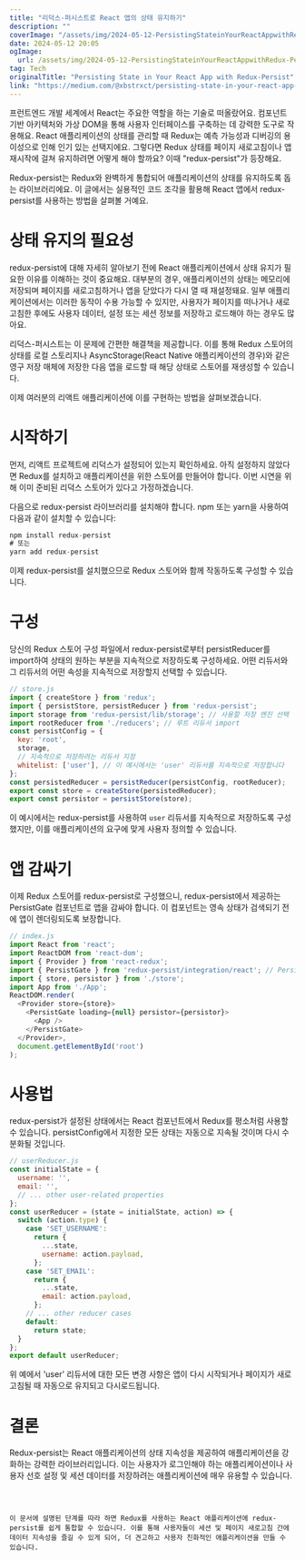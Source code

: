 ```yaml
---
title: "리덕스-퍼시스트로 React 앱의 상태 유지하기"
description: ""
coverImage: "/assets/img/2024-05-12-PersistingStateinYourReactAppwithRedux-Persist_0.png"
date: 2024-05-12 20:05
ogImage: 
  url: /assets/img/2024-05-12-PersistingStateinYourReactAppwithRedux-Persist_0.png
tag: Tech
originalTitle: "Persisting State in Your React App with Redux-Persist"
link: "https://medium.com/@xbstrxct/persisting-state-in-your-react-app-with-redux-persist-1e7dd877c58a"
---
```



프런트엔드 개발 세계에서 React는 주요한 역할을 하는 기술로 떠올랐어요. 컴포넌트 기반 아키텍처와 가상 DOM을 통해 사용자 인터페이스를 구축하는 데 강력한 도구로 작용해요. React 애플리케이션의 상태를 관리할 때 Redux는 예측 가능성과 디버깅의 용이성으로 인해 인기 있는 선택지에요. 그렇다면 Redux 상태를 페이지 새로고침이나 앱 재시작에 걸쳐 유지하려면 어떻게 해야 할까요? 이때 "redux-persist"가 등장해요.

Redux-persist는 Redux와 완벽하게 통합되어 애플리케이션의 상태를 유지하도록 돕는 라이브러리에요. 이 글에서는 실용적인 코드 조각을 활용해 React 앱에서 redux-persist를 사용하는 방법을 살펴볼 거예요.

# 상태 유지의 필요성

redux-persist에 대해 자세히 알아보기 전에 React 애플리케이션에서 상태 유지가 필요한 이유를 이해하는 것이 중요해요. 대부분의 경우, 애플리케이션의 상태는 메모리에 저장되며 페이지를 새로고침하거나 앱을 닫았다가 다시 열 때 재설정돼요. 일부 애플리케이션에서는 이러한 동작이 수용 가능할 수 있지만, 사용자가 페이지를 떠나거나 새로고침한 후에도 사용자 데이터, 설정 또는 세션 정보를 저장하고 로드해야 하는 경우도 많아요.



리덕스-퍼시스트는 이 문제에 간편한 해결책을 제공합니다. 이를 통해 Redux 스토어의 상태를 로컬 스토리지나 AsyncStorage(React Native 애플리케이션의 경우)와 같은 영구 저장 매체에 저장한 다음 앱을 로드할 때 해당 상태로 스토어를 재생성할 수 있습니다.

이제 여러분의 리액트 애플리케이션에 이를 구현하는 방법을 살펴보겠습니다.

# 시작하기

먼저, 리액트 프로젝트에 리덕스가 설정되어 있는지 확인하세요. 아직 설정하지 않았다면 Redux를 설치하고 애플리케이션을 위한 스토어를 만들어야 합니다. 이번 시연을 위해 이미 준비된 리덕스 스토어가 있다고 가정하겠습니다.



다음으로 redux-persist 라이브러리를 설치해야 합니다. npm 또는 yarn을 사용하여 다음과 같이 설치할 수 있습니다:

```js
npm install redux-persist
# 또는
yarn add redux-persist
```

이제 redux-persist를 설치했으므로 Redux 스토어와 함께 작동하도록 구성할 수 있습니다.

# 구성



당신의 Redux 스토어 구성 파일에서 redux-persist로부터 persistReducer를 import하여 상태의 원하는 부분을 지속적으로 저장하도록 구성하세요. 어떤 리듀서와 그 리듀서의 어떤 속성을 지속적으로 저장할지 선택할 수 있습니다.

```js
// store.js
import { createStore } from 'redux';
import { persistStore, persistReducer } from 'redux-persist';
import storage from 'redux-persist/lib/storage'; // 사용할 저장 엔진 선택
import rootReducer from './reducers'; // 루트 리듀서 import
const persistConfig = {
  key: 'root',
  storage,
  // 지속적으로 저장하려는 리듀서 지정
  whitelist: ['user'], // 이 예시에서는 'user' 리듀서를 지속적으로 저장합니다
};
const persistedReducer = persistReducer(persistConfig, rootReducer);
export const store = createStore(persistedReducer);
export const persistor = persistStore(store);
```

이 예시에서는 redux-persist를 사용하여 `user` 리듀서를 지속적으로 저장하도록 구성했지만, 이를 애플리케이션의 요구에 맞게 사용자 정의할 수 있습니다.

# 앱 감싸기



이제 Redux 스토어를 redux-persist로 구성했으니, redux-persist에서 제공하는 PersistGate 컴포넌트로 앱을 감싸야 합니다. 이 컴포넌트는 영속 상태가 검색되기 전에 앱이 렌더링되도록 보장합니다.

```js
// index.js
import React from 'react';
import ReactDOM from 'react-dom';
import { Provider } from 'react-redux';
import { PersistGate } from 'redux-persist/integration/react'; // PersistGate 가져오기
import { store, persistor } from './store';
import App from './App';
ReactDOM.render(
  <Provider store={store}>
    <PersistGate loading={null} persistor={persistor}>
      <App />
    </PersistGate>
  </Provider>,
  document.getElementById('root')
);
```

# 사용법

redux-persist가 설정된 상태에서는 React 컴포넌트에서 Redux를 평소처럼 사용할 수 있습니다. persistConfig에서 지정한 모든 상태는 자동으로 지속될 것이며 다시 수분화될 것입니다.



```js
// userReducer.js
const initialState = {
  username: '',
  email: '',
  // ... other user-related properties
};
const userReducer = (state = initialState, action) => {
  switch (action.type) {
    case 'SET_USERNAME':
      return {
        ...state,
        username: action.payload,
      };
    case 'SET_EMAIL':
      return {
        ...state,
        email: action.payload,
      };
    // ... other reducer cases
    default:
      return state;
  }
};
export default userReducer;
```

위 예에서 'user' 리듀서에 대한 모든 변경 사항은 앱이 다시 시작되거나 페이지가 새로고침될 때 자동으로 유지되고 다시로드됩니다.

# 결론

Redux-persist는 React 애플리케이션의 상태 지속성을 제공하여 애플리케이션을 강화하는 강력한 라이브러리입니다. 이는 사용자가 로그인해야 하는 애플리케이션이나 사용자 선호 설정 및 세션 데이터를 저장하려는 애플리케이션에 매우 유용할 수 있습니다.
```



이 문서에 설명된 단계를 따라 하면 Redux를 사용하는 React 애플리케이션에 redux-persist를 쉽게 통합할 수 있습니다. 이를 통해 사용자들이 세션 및 페이지 새로고침 간에 데이터 지속성을 즐길 수 있게 되어, 더 견고하고 사용자 친화적인 애플리케이션을 만들 수 있습니다.